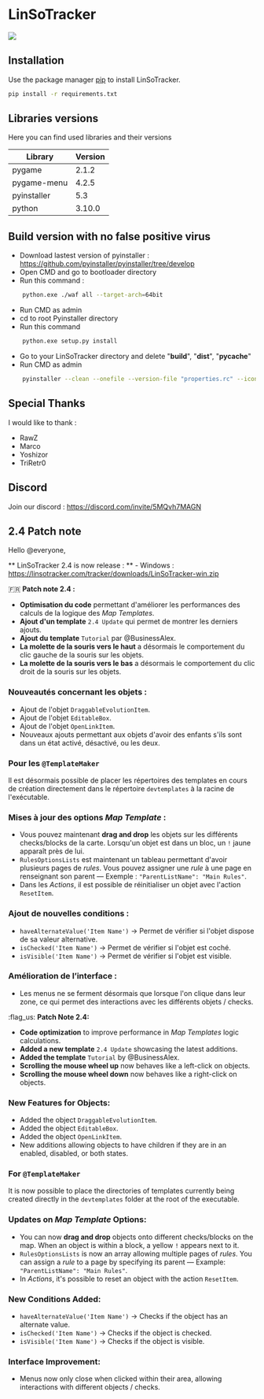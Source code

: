 # LinSoTracker
<img src="https://linsotracker.com/tracker/gitbanner.png"></img>
## Installation

Use the package manager [pip](https://pip.pypa.io/en/stable/) to install LinSoTracker.

```bash
pip install -r requirements.txt
```

## Libraries versions

Here you can find used libraries and their versions

| Library     | Version |
|-------------|---------|
| pygame      | 2.1.2   |
| pygame-menu | 4.2.5   |
| pyinstaller | 5.3     |
| python      | 3.10.0  |

## Build version with no false positive virus

 - Download lastest version of pyinstaller : https://github.com/pyinstaller/pyinstaller/tree/develop
 - Open CMD and go to bootloader directory
 - Run this command :
```bash
    python.exe ./waf all --target-arch=64bit
```
 - Run CMD as admin
 - cd to root Pyinstaller directory
 - Run this command
```bash
    python.exe setup.py install
``` 
 - Go to your LinSoTracker directory and delete "__build__", "__dist__", "__pycache__"
 - Run CMD as admin
```bash
    pyinstaller --clean --onefile --version-file "properties.rc" --icon "icon.ico"  "LinSoTracker.py"
``` 

## Special Thanks

I would like to thank :
 - RawZ
 - Marco
 - Yoshizor 
 - TriRetr0

## Discord 

Join our discord : https://discord.com/invite/5MQvh7MAGN

## 2.4 Patch note

Hello @everyone,

** LinSoTracker 2.4 is now release :  **
    - Windows : https://linsotracker.com/tracker/downloads/LinSoTracker-win.zip

🇫🇷 **Patch note 2.4 :**  
- **Optimisation du code** permettant d'améliorer les performances des calculs de la logique des *Map Templates*.  
- **Ajout d'un template** `2.4 Update` qui permet de montrer les derniers ajouts.  
- **Ajout du template** `Tutorial` par @BusinessAlex.  
- **La molette de la souris vers le haut** a désormais le comportement du clic gauche de la souris sur les objets.  
- **La molette de la souris vers le bas** a désormais le comportement du clic droit de la souris sur les objets.  

### Nouveautés concernant les objets :  
- Ajout de l'objet `DraggableEvolutionItem`.  
- Ajout de l'objet `EditableBox`.  
- Ajout de l'objet `OpenLinkItem`.  
- Nouveaux ajouts permettant aux objets d'avoir des enfants s'ils sont dans un état activé, désactivé, ou les deux.  

### Pour les `@TemplateMaker`  
Il est désormais possible de placer les répertoires des templates en cours de création directement dans le répertoire `devtemplates` à la racine de l'exécutable.  

### Mises à jour des options *Map Template* :  
- Vous pouvez maintenant **drag and drop** les objets sur les différents checks/blocks de la carte. Lorsqu'un objet est dans un bloc, un `!` jaune apparaît près de lui.  
- `RulesOptionsLists` est maintenant un tableau permettant d'avoir plusieurs pages de *rules*. Vous pouvez assigner une *rule* à une page en renseignant son parent — Exemple : `"ParentListName": "Main Rules"`.  
- Dans les *Actions*, il est possible de réinitialiser un objet avec l'action `ResetItem`.  

### Ajout de nouvelles conditions :  
- `haveAlternateValue('Item Name')` → Permet de vérifier si l'objet dispose de sa valeur alternative.  
- `isChecked('Item Name')` → Permet de vérifier si l'objet est coché.  
- `isVisible('Item Name')` → Permet de vérifier si l'objet est visible.  

### Amélioration de l’interface :  
- Les menus ne se ferment désormais que lorsque l'on clique dans leur zone, ce qui permet des interactions avec les différents objets / checks.  


:flag_us: **Patch Note 2.4:**  
- **Code optimization** to improve performance in *Map Templates* logic calculations.  
- **Added a new template** `2.4 Update` showcasing the latest additions.  
- **Added the template** `Tutorial` by @BusinessAlex.  
- **Scrolling the mouse wheel up** now behaves like a left-click on objects.  
- **Scrolling the mouse wheel down** now behaves like a right-click on objects.  

### New Features for Objects:  
- Added the object `DraggableEvolutionItem`.  
- Added the object `EditableBox`.  
- Added the object `OpenLinkItem`.  
- New additions allowing objects to have children if they are in an enabled, disabled, or both states.  

### For `@TemplateMaker`  
It is now possible to place the directories of templates currently being created directly in the `devtemplates` folder at the root of the executable.  

### Updates on *Map Template* Options:  
- You can now **drag and drop** objects onto different checks/blocks on the map. When an object is within a block, a yellow `!` appears next to it.  
- `RulesOptionsLists` is now an array allowing multiple pages of *rules*. You can assign a *rule* to a page by specifying its parent — Example: `"ParentListName": "Main Rules"`.  
- In *Actions*, it's possible to reset an object with the action `ResetItem`.  

### New Conditions Added:  
- `haveAlternateValue('Item Name')` → Checks if the object has an alternate value.  
- `isChecked('Item Name')` → Checks if the object is checked.  
- `isVisible('Item Name')` → Checks if the object is visible.  

### Interface Improvement:  
- Menus now only close when clicked within their area, allowing interactions with different objects / checks.  
